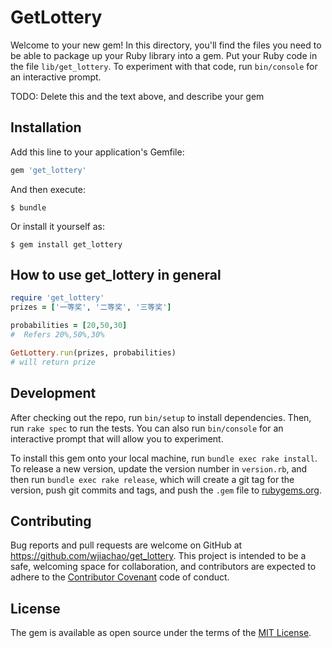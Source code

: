 # GetLottery

Welcome to your new gem! In this directory, you'll find the files you need to be able to package up your Ruby library into a gem. Put your Ruby code in the file `lib/get_lottery`. To experiment with that code, run `bin/console` for an interactive prompt.

TODO: Delete this and the text above, and describe your gem

## Installation

Add this line to your application's Gemfile:

```ruby
gem 'get_lottery'
```

And then execute:

    $ bundle

Or install it yourself as:

    $ gem install get_lottery

## How to use get_lottery in general


```ruby
require 'get_lottery'
prizes = ['一等奖', '二等奖', '三等奖']

probabilities = [20,50,30] 
#  Refers 20%,50%,30%

GetLottery.run(prizes, probabilities) 
# will return prize

```
## Development

After checking out the repo, run `bin/setup` to install dependencies. Then, run `rake spec` to run the tests. You can also run `bin/console` for an interactive prompt that will allow you to experiment.

To install this gem onto your local machine, run `bundle exec rake install`. To release a new version, update the version number in `version.rb`, and then run `bundle exec rake release`, which will create a git tag for the version, push git commits and tags, and push the `.gem` file to [rubygems.org](https://rubygems.org).

## Contributing

Bug reports and pull requests are welcome on GitHub at https://github.com/wjiachao/get_lottery. This project is intended to be a safe, welcoming space for collaboration, and contributors are expected to adhere to the [Contributor Covenant](http://contributor-covenant.org) code of conduct.


## License

The gem is available as open source under the terms of the [MIT License](http://opensource.org/licenses/MIT).

